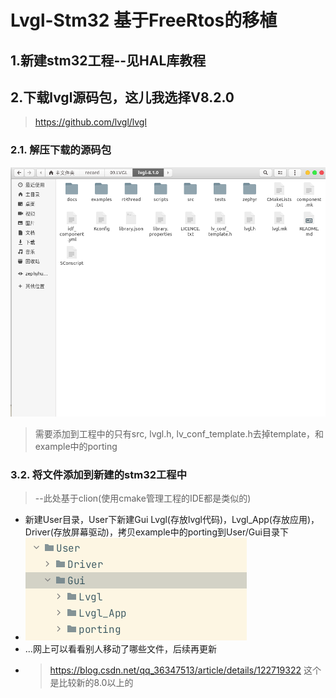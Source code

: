 # Lvgl-Stm32 基于FreeRtos的移植
## 1.新建stm32工程--见HAL库教程
## 2.下载lvgl源码包，这儿我选择V8.2.0
> https://github.com/lvgl/lvgl
### 2.1. 解压下载的源码包
![down](z_images/lvgl_download.png)
> 需要添加到工程中的只有src, lvgl.h, lv_conf_template.h去掉template，和example中的porting
### 3.2. 将文件添加到新建的stm32工程中
> --此处基于clion(使用cmake管理工程的IDE都是类似的)

+ 新建User目录，User下新建Gui Lvgl(存放lvgl代码)，Lvgl_App(存放应用)，Driver(存放屏幕驱动)，拷贝example中的porting到User/Gui目录下
+ ![user](z_images/User.png)
+ ...网上可以看看别人移动了哪些文件，后续再更新
+ > https://blog.csdn.net/qq_36347513/article/details/122719322 这个是比较新的8.0以上的

